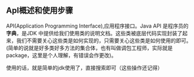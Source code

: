 ## ApI概述和使用步骤
API(Application Programming Interface),应用程序接口。Java API 是程序员的**字典**，是JDK 中提供给我们使用类的说明文档。这些类被底层代码实现封装了起来，我们不需要关心这些类是如何实现的，只需要关心这些类是如何使用的即可。(简单的说就是好多类好多方法的集合体，也有叫做调包工程师，实际就是package，这里是个人理解，有错误会作更改)。

使用的话，就是简单的jdk使用了，直接搜索即可（这些操作还记得）